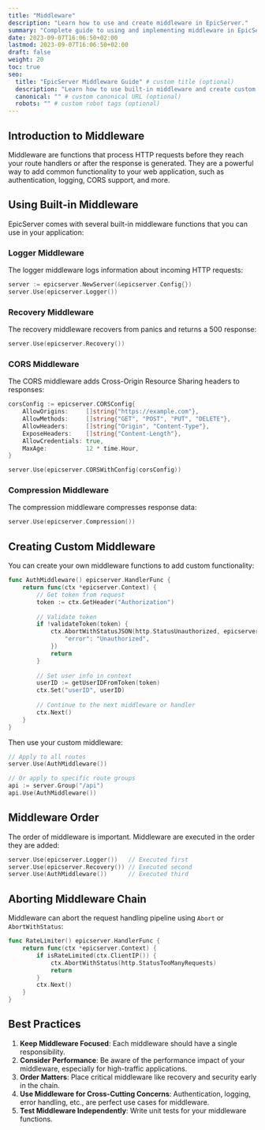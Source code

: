 ```yaml
---
title: "Middleware"
description: "Learn how to use and create middleware in EpicServer."
summary: "Complete guide to using and implementing middleware in EpicServer."
date: 2023-09-07T16:06:50+02:00
lastmod: 2023-09-07T16:06:50+02:00
draft: false
weight: 20
toc: true
seo:
  title: "EpicServer Middleware Guide" # custom title (optional)
  description: "Learn how to use built-in middleware and create custom middleware in EpicServer." # custom description (recommended)
  canonical: "" # custom canonical URL (optional)
  robots: "" # custom robot tags (optional)
---
```


## Introduction to Middleware

Middleware are functions that process HTTP requests before they reach your route handlers or after the response is generated. They are a powerful way to add common functionality to your web application, such as authentication, logging, CORS support, and more.

## Using Built-in Middleware

EpicServer comes with several built-in middleware functions that you can use in your application:

### Logger Middleware

The logger middleware logs information about incoming HTTP requests:

```go
server := epicserver.NewServer(&epicserver.Config{})
server.Use(epicserver.Logger())
```

### Recovery Middleware

The recovery middleware recovers from panics and returns a 500 response:

```go
server.Use(epicserver.Recovery())
```

### CORS Middleware

The CORS middleware adds Cross-Origin Resource Sharing headers to responses:

```go
corsConfig := epicserver.CORSConfig{
    AllowOrigins:     []string{"https://example.com"},
    AllowMethods:     []string{"GET", "POST", "PUT", "DELETE"},
    AllowHeaders:     []string{"Origin", "Content-Type"},
    ExposeHeaders:    []string{"Content-Length"},
    AllowCredentials: true,
    MaxAge:           12 * time.Hour,
}

server.Use(epicserver.CORSWithConfig(corsConfig))
```

### Compression Middleware

The compression middleware compresses response data:

```go
server.Use(epicserver.Compression())
```

## Creating Custom Middleware

You can create your own middleware functions to add custom functionality:

```go
func AuthMiddleware() epicserver.HandlerFunc {
    return func(ctx *epicserver.Context) {
        // Get token from request
        token := ctx.GetHeader("Authorization")
        
        // Validate token
        if !validateToken(token) {
            ctx.AbortWithStatusJSON(http.StatusUnauthorized, epicserver.H{
                "error": "Unauthorized",
            })
            return
        }
        
        // Set user info in context
        userID := getUserIDFromToken(token)
        ctx.Set("userID", userID)
        
        // Continue to the next middleware or handler
        ctx.Next()
    }
}
```

Then use your custom middleware:

```go
// Apply to all routes
server.Use(AuthMiddleware())

// Or apply to specific route groups
api := server.Group("/api")
api.Use(AuthMiddleware())
```

## Middleware Order

The order of middleware is important. Middleware are executed in the order they are added:

```go
server.Use(epicserver.Logger())   // Executed first
server.Use(epicserver.Recovery()) // Executed second
server.Use(AuthMiddleware())      // Executed third
```

## Aborting Middleware Chain

Middleware can abort the request handling pipeline using `Abort` or `AbortWithStatus`:

```go
func RateLimiter() epicserver.HandlerFunc {
    return func(ctx *epicserver.Context) {
        if isRateLimited(ctx.ClientIP()) {
            ctx.AbortWithStatus(http.StatusTooManyRequests)
            return
        }
        ctx.Next()
    }
}
```

## Best Practices

1. **Keep Middleware Focused**: Each middleware should have a single responsibility.
2. **Consider Performance**: Be aware of the performance impact of your middleware, especially for high-traffic applications.
3. **Order Matters**: Place critical middleware like recovery and security early in the chain.
4. **Use Middleware for Cross-Cutting Concerns**: Authentication, logging, error handling, etc., are perfect use cases for middleware.
5. **Test Middleware Independently**: Write unit tests for your middleware functions. 
